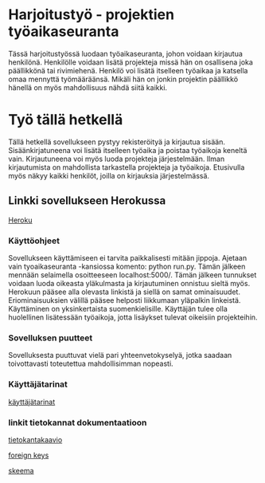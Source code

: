 # Harjoitustyö - projektien työaikaseuranta

Tässä harjoitustyössä luodaan työaikaseuranta, johon voidaan kirjautua henkilönä.
Henkilölle voidaan lisätä projekteja missä hän on osallisena joka päällikkönä tai 
rivimiehenä. Henkilö voi lisätä itselleen työaikaa ja katsella omaa mennyttä työmääräänsä. Mikäli hän on jonkin projektin päällikkö hänellä on myös 
mahdollisuus nähdä siitä kaikki.

# Työ tällä hetkellä

Tällä hetkellä sovellukseen pystyy rekisteröityä ja kirjautua sisään. Sisäänkirjatuneena voi lisätä itselleen työaika ja poistaa työaikoja keneltä vain. Kirjautuneena voi myös luoda projekteja järjestelmään. 
Ilman kirjautumista on mahdollista tarkastella projekteja ja työaikoja. Etusivulla myös näkyy kaikki henkilöt, joilla on kirjauksia järjestelmässä.

## Linkki sovellukseen Herokussa
[Heroku](https://tsoha-tyoaikaseuranta.herokuapp.com/)

### Käyttöohjeet 
Sovellukseen käyttämiseen ei tarvita paikkalisesti mitään jippoja. Ajetaan vain tyoaikaseuranta -kansiossa komento: python run.py. Tämän jälkeen mennään selaimella osoitteeseen localhost:5000/. Tämän 
jälkeen tunnukset voidaan luoda oikeasta yläkulmasta ja kirjautuminen onnistuu sieltä myös. Herokuun pääsee alla olevasta linkistä ja siellä on samat ominaisuudet. Eriominaisuuksien välillä pääsee helposti 
liikkumaan yläpalkin linkeistä. Käyttäminen on yksinkertaista suomenkielisille. Käyttäjän tulee olla huolellinen lisätessään työaikoja, jotta lisäykset tulevat oikeisiin projekteihin.

### Sovelluksen puutteet
Sovelluksesta puuttuvat vielä pari yhteenvetokyselyä, jotka saadaan toivottavasti toteutettua mahdollisimman nopeasti.

### Käyttäjätarinat
[käyttäjätarinat](https://github.com/karhuherra/nytsaisitoimia/blob/master/documentation/userstory)

### linkit tietokannat dokumentaatioon
[tietokantakaavio](https://github.com/karhuherra/nytsaisitoimia/blob/master/documentation/tietokantakaavio.png)

[foreign keys](https://github.com/karhuherra/nytsaisitoimia/blob/master/documentation/foreign%20keys.png)

[skeema](https://github.com/karhuherra/nytsaisitoimia/blob/master/documentation/skeema)

